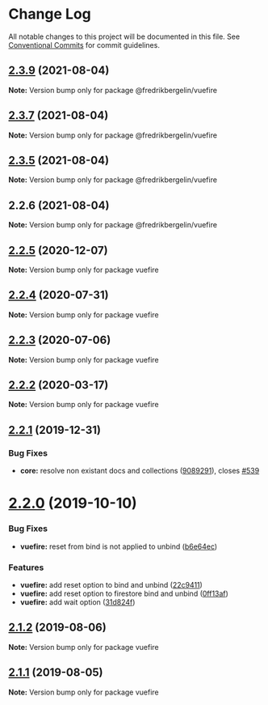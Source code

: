 # Change Log

All notable changes to this project will be documented in this file.
See [Conventional Commits](https://conventionalcommits.org) for commit guidelines.

## [2.3.9](https://github.com/vuejs/vuefire/compare/@fredrikbergelin/vuefire@2.3.7...@fredrikbergelin/vuefire@2.3.9) (2021-08-04)

**Note:** Version bump only for package @fredrikbergelin/vuefire





## [2.3.7](https://github.com/vuejs/vuefire/compare/@fredrikbergelin/vuefire@2.3.5...@fredrikbergelin/vuefire@2.3.7) (2021-08-04)

**Note:** Version bump only for package @fredrikbergelin/vuefire





## [2.3.5](https://github.com/vuejs/vuefire/compare/@fredrikbergelin/vuefire@2.2.6...@fredrikbergelin/vuefire@2.3.5) (2021-08-04)

**Note:** Version bump only for package @fredrikbergelin/vuefire





## 2.2.6 (2021-08-04)

**Note:** Version bump only for package @fredrikbergelin/vuefire





## [2.2.5](https://github.com/vuejs/vuefire/compare/vuefire@2.2.4...vuefire@2.2.5) (2020-12-07)

**Note:** Version bump only for package vuefire





## [2.2.4](https://github.com/vuejs/vuefire/compare/vuefire@2.2.3...vuefire@2.2.4) (2020-07-31)

**Note:** Version bump only for package vuefire





## [2.2.3](https://github.com/vuejs/vuefire/compare/vuefire@2.2.2...vuefire@2.2.3) (2020-07-06)

**Note:** Version bump only for package vuefire





## [2.2.2](https://github.com/vuejs/vuefire/compare/vuefire@2.2.1...vuefire@2.2.2) (2020-03-17)

**Note:** Version bump only for package vuefire





## [2.2.1](https://github.com/vuejs/vuefire/compare/vuefire@2.2.0...vuefire@2.2.1) (2019-12-31)


### Bug Fixes

* **core:** resolve non existant docs and collections ([9089291](https://github.com/vuejs/vuefire/commit/9089291a6c11551f1b6dfc33b4c3b9c73c7550d0)), closes [#539](https://github.com/vuejs/vuefire/issues/539)





# [2.2.0](https://github.com/vuejs/vuefire/compare/vuefire@2.1.2...vuefire@2.2.0) (2019-10-10)


### Bug Fixes

* **vuefire:** reset from bind is not applied to unbind ([b6e64ec](https://github.com/vuejs/vuefire/commit/b6e64ec))


### Features

* **vuefire:** add reset option to bind and unbind ([22c9411](https://github.com/vuejs/vuefire/commit/22c9411))
* **vuefire:** add reset option to firestore bind and unbind ([0ff13af](https://github.com/vuejs/vuefire/commit/0ff13af))
* **vuefire:** add wait option ([31d824f](https://github.com/vuejs/vuefire/commit/31d824f))





## [2.1.2](https://github.com/vuejs/vuefire/compare/vuefire@2.1.1...vuefire@2.1.2) (2019-08-06)

**Note:** Version bump only for package vuefire





## [2.1.1](https://github.com/vuejs/vuefire/compare/vuefire@2.1.0...vuefire@2.1.1) (2019-08-05)

**Note:** Version bump only for package vuefire
